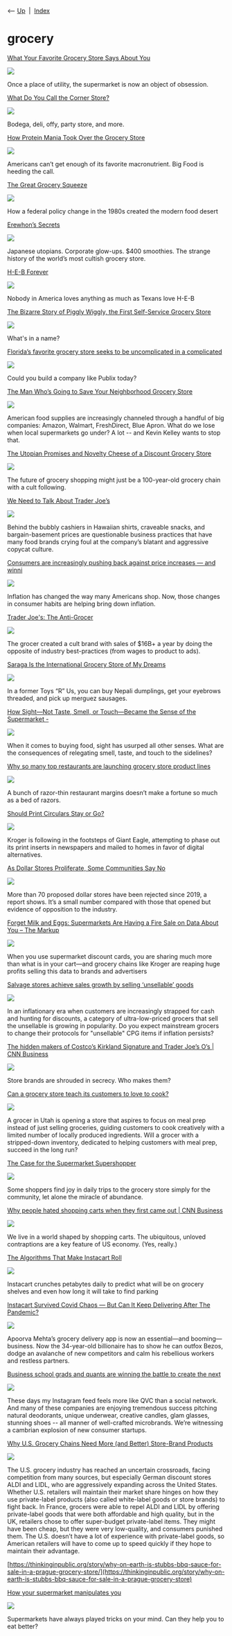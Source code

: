 <div class="nav">

⟵ [Up](index.html)  \|  [Index](index.html)

</div>

# grocery

<div class="cards">

<div class="card">

<div class="card-title">

[What Your Favorite Grocery Store Says About
You](https://www.theatlantic.com/culture/archive/2025/07/grocery-store-fans/683490/?utm_source=feed)

</div>

<div class="card-image">

[![](https://cdn.theatlantic.com/thumbor/rNWpLMZLrsPA7BV2JbCC4cBaFpo=/0x61:2876x1559/1200x625/media/img/mt/2025/07/2025_07_groceries13/original.jpg)](https://www.theatlantic.com/culture/archive/2025/07/grocery-store-fans/683490/?utm_source=feed)

</div>

Once a place of utility, the supermarket is now an object of obsession.

</div>

<div class="card">

<div class="card-title">

[What Do You Call the Corner
Store?](https://www.atlasobscura.com/articles/what-do-you-call-the-corner-store)

</div>

<div class="card-image">

[![](https://img.atlasobscura.com/_pSlkqVYcMakZrr-43fpVut175DkboBf0GWwCrgEmgU/rs:fill:780:520:1/g:ce/q:81/sm:1/scp:1/ar:1/aHR0cHM6Ly9hdGxh/cy1kZXYuczMuYW1h/em9uYXdzLmNvbS91/cGxvYWRzL2Fzc2V0/cy9hODI3ZDJjNjQ5/ZWRmNjc1N2VfMzAy/NjE5NzE1Nl9kOTI2/ZmUwZTY4X2IuanBn.jpg)](https://www.atlasobscura.com/articles/what-do-you-call-the-corner-store)

</div>

Bodega, deli, offy, party store, and more.

</div>

<div class="card">

<div class="card-title">

[How Protein Mania Took Over the Grocery
Store](https://www.grubstreet.com/article/high-protein-diet-food-grocery-stores.html)

</div>

<div class="card-image">

[![](https://pyxis.nymag.com/v1/imgs/503/4cf/f1445d9911ef33a8479a5d1e35b6a3ddc9-protien-lede.1x.rsocial.w1200.png)](https://www.grubstreet.com/article/high-protein-diet-food-grocery-stores.html)

</div>

Americans can’t get enough of its favorite macronutrient. Big Food is
heeding the call.

</div>

<div class="card">

<div class="card-title">

[The Great Grocery
Squeeze](https://www.theatlantic.com/ideas/archive/2024/12/food-deserts-robinson-patman/680765/)

</div>

<div class="card-image">

[![](https://cdn.theatlantic.com/thumbor/mKx3VfTsWd8MTPzPdq3c5jq9mXs=/0x57:2696x1461/1200x625/media/img/mt/2024/11/2024_11_20_food_deserts_1779129/original.jpg)](https://www.theatlantic.com/ideas/archive/2024/12/food-deserts-robinson-patman/680765/)

</div>

How a federal policy change in the 1980s created the modern food desert

</div>

<div class="card">

<div class="card-title">

[Erewhon’s
Secrets](https://www.thecut.com/article/erewhon-smoothie-boston-los-angeles-history.html)

</div>

<div class="card-image">

[![](https://pyxis.nymag.com/v1/imgs/0ac/d25/82ab01a90fc497d43ed77c20dfd54ef6e2-erewhon-lede.1x.rsocial.w1200.jpg)](https://www.thecut.com/article/erewhon-smoothie-boston-los-angeles-history.html)

</div>

Japanese utopians. Corporate glow-ups. \$400 smoothies. The strange
history of the world’s most cultish grocery store.

</div>

<div class="card">

<div class="card-title">

[H-E-B
Forever](https://www.eater.com/2018/12/11/18133776/heb-texas-origin-cult-following)

</div>

<div class="card-image">

[![](https://cdn.vox-cdn.com/thumbor/tUfof_sY-mxsnUYho1XGgXNV_pc=/0x65:1280x735/fit-in/1200x630/cdn.vox-cdn.com/uploads/chorus_asset/file/13615002/HEB_3.png)](https://www.eater.com/2018/12/11/18133776/heb-texas-origin-cult-following)

</div>

Nobody in America loves anything as much as Texans love H-E-B

</div>

<div class="card">

<div class="card-title">

[The Bizarre Story of Piggly Wiggly, the First Self-Service Grocery
Store](https://www.smithsonianmag.com/smart-news/bizarre-story-piggly-wiggly-first-self-service-grocery-store-180964708)

</div>

<div class="card-image">

[![](https://th-thumbnailer.cdn-si-edu.com/qzUBeNz6HbpZpRz8zaxtiu6tR68=/fit-in/1600x0/https://tf-cmsv2-smithsonianmag-media.s3.amazonaws.com/filer/ce/db/cedb03fe-9277-49b9-a7c4-455896edcf60/piggly_wiggly_grocery_-_nara_-_280994.jpg)](https://www.smithsonianmag.com/smart-news/bizarre-story-piggly-wiggly-first-self-service-grocery-store-180964708)

</div>

What's in a name?

</div>

<div class="card">

<div class="card-title">

[Florida’s favorite grocery store seeks to be uncomplicated in a
complicated](https://www.vox.com/money/23862003/publix-fans-florida-politics-messi-grocery-store)

</div>

<div class="card-image">

[![](https://platform.vox.com/wp-content/uploads/sites/2/chorus/uploads/chorus_asset/file/24918404/Publix_Final_PaigeVickers.jpg?quality=90&strip=all&crop=0%2C3.4613147178592%2C100%2C93.077370564282&w=1200)](https://www.vox.com/money/23862003/publix-fans-florida-politics-messi-grocery-store)

</div>

Could you build a company like Publix today?

</div>

<div class="card">

<div class="card-title">

[The Man Who’s Going to Save Your Neighborhood Grocery
Store](https://longreads.com/2019/04/23/the-man-whos-going-to-save-your-grocery-store)

</div>

<div class="card-image">

[![](https://longreads.com/wp-content/uploads/2019/04/longreads-final-edit.jpg)](https://longreads.com/2019/04/23/the-man-whos-going-to-save-your-grocery-store)

</div>

American food supplies are increasingly channeled through a handful of
big companies: Amazon, Walmart, FreshDirect, Blue Apron. What do we lose
when local supermarkets go under? A lot -- and Kevin Kelley wants to
stop that.

</div>

<div class="card">

<div class="card-title">

[The Utopian Promises and Novelty Cheese of a Discount Grocery
Store](https://tastecooking.com/the-utopian-promises-and-novelty-cheese-of-a-discount-grocery-store)

</div>

<div class="card-image">

[![](https://tastecooking.com/wp-content/uploads/2022/05/Taste-Aldi-Social-Horizontal.png)](https://tastecooking.com/the-utopian-promises-and-novelty-cheese-of-a-discount-grocery-store)

</div>

The future of grocery shopping might just be a 100-year-old grocery
chain with a cult following.

</div>

<div class="card">

<div class="card-title">

[We Need to Talk About Trader
Joe’s](https://tastecooking.com/we-need-to-talk-about-trader-joes)

</div>

<div class="card-image">

[![](https://tastecooking.com/wp-content/uploads/2024/04/TASTE-Trader-Joes_Article_Social-01.png)](https://tastecooking.com/we-need-to-talk-about-trader-joes)

</div>

Behind the bubbly cashiers in Hawaiian shirts, craveable snacks, and
bargain-basement prices are questionable business practices that have
many food brands crying foul at the company’s blatant and aggressive
copycat culture.

</div>

<div class="card">

<div class="card-title">

[Consumers are increasingly pushing back against price increases — and
winni](https://thegrio.com/2024/02/25/consumers-respond-to-price-increases)

</div>

<div class="card-image">

[![](https://thegrio.com/wp-content/uploads/2024/01/AdobeStock_520763732-e1705525380474.jpeg)](https://thegrio.com/2024/02/25/consumers-respond-to-price-increases)

</div>

Inflation has changed the way many Americans shop. Now, those changes in
consumer habits are helping bring down inflation.

</div>

<div class="card">

<div class="card-title">

[Trader Joe's: The
Anti-Grocer](https://www.readtrung.com/p/trader-joes-the-anti-grocer)

</div>

<div class="card-image">

[![](https://substackcdn.com/image/fetch/w_1200,h_600,c_fill,f_jpg,q_auto:good,fl_progressive:steep,g_auto/https%3A%2F%2Fsubstack-post-media.s3.amazonaws.com%2Fpublic%2Fimages%2F01029c54-8769-488a-8b3b-2e471187bd2f_1500x1001.jpeg)](https://www.readtrung.com/p/trader-joes-the-anti-grocer)

</div>

The grocer created a cult brand with sales of \$16B+ a year by doing the
opposite of industry best-practices (from wages to product to ads).

</div>

<div class="card">

<div class="card-title">

[Saraga Is the International Grocery Store of My
Dreams](https://www.bonappetit.com/story/saraga-international-grocery-store-dreams)

</div>

<div class="card-image">

[![](https://assets.bonappetit.com/photos/5b10350e8afc88234c869a6e/16:9/w_1280,c_limit/saraga-international-grocery-aisle.jpg)](https://www.bonappetit.com/story/saraga-international-grocery-store-dreams)

</div>

In a former Toys “R” Us, you can buy Nepali dumplings, get your eyebrows
threaded, and pick up merguez sausages.

</div>

<div class="card">

<div class="card-title">

[How Sight—Not Taste, Smell, or Touch—Became the Sense of the
Supermarket
-](https://behavioralscientist.org/how-sight-not-taste-smell-or-touch-became-the-sense-of-the-supermarket?mc_cid=da192cd2ef&mc_eid=b5ee943bf7)

</div>

<div class="card-image">

[![](https://behavioralscientist.org/wp-content/uploads/2020/10/supermarket_hisano.jpg)](https://behavioralscientist.org/how-sight-not-taste-smell-or-touch-became-the-sense-of-the-supermarket?mc_cid=da192cd2ef&mc_eid=b5ee943bf7)

</div>

When it comes to buying food, sight has usurped all other senses. What
are the consequences of relegating smell, taste, and touch to the
sidelines?

</div>

<div class="card">

<div class="card-title">

[Why so many top restaurants are launching grocery store product
lines](https://www.fastcompany.com/90880023/future-of-restaurants-grocery-store)

</div>

<div class="card-image">

[![](https://images.fastcompany.com/image/upload/f_auto,q_auto,c_fit/wp-cms/uploads/2023/04/p-1-90880023-restaurant-to-grocery.jpg)](https://www.fastcompany.com/90880023/future-of-restaurants-grocery-store)

</div>

A bunch of razor-thin restaurant margins doesn’t make a fortune so much
as a bed of razors.

</div>

<div class="card">

<div class="card-title">

[Should Print Circulars Stay or
Go?](https://retailwire.com/discussion/should-print-circulars-stay-or-go)

</div>

<div class="card-image">

[![](https://retailwire.com/wp-content/uploads/grocery-cart-iStock-monticelllo.jpg)](https://retailwire.com/discussion/should-print-circulars-stay-or-go)

</div>

Kroger is following in the footsteps of Giant Eagle, attempting to phase
out its print inserts in newspapers and mailed to homes in favor of
digital alternatives.

</div>

<div class="card">

<div class="card-title">

[As Dollar Stores Proliferate, Some Communities Say
No](https://www.nytimes.com/2023/03/01/business/dollar-stores-rejected.html)

</div>

<div class="card-image">

[![](https://static01.nyt.com/images/2023/03/03/multimedia/00DollarStores-01-plkv/00DollarStores-01-plkv-largeHorizontalJumbo-v2.jpg?year=2023&h=820&w=1024&s=5b0a11f5b38e8e12e4ad6b1cda3ba53b4220d65316498ae20d98bd754b10ce67&k=ZQJBKqZ0VN)](https://www.nytimes.com/2023/03/01/business/dollar-stores-rejected.html)

</div>

More than 70 proposed dollar stores have been rejected since 2019, a
report shows. It’s a small number compared with those that opened but
evidence of opposition to the industry.

</div>

<div class="card">

<div class="card-title">

[Forget Milk and Eggs: Supermarkets Are Having a Fire Sale on Data About
You – The
Markup](https://themarkup.org/privacy/2023/02/16/forget-milk-and-eggs-supermarkets-are-having-a-fire-sale-on-data-about-you)

</div>

<div class="card-image">

[![](https://mrkp-static-production.themarkup.org/uploads/2023/02/Supermarket-data-1200x628.jpg)](https://themarkup.org/privacy/2023/02/16/forget-milk-and-eggs-supermarkets-are-having-a-fire-sale-on-data-about-you)

</div>

When you use supermarket discount cards, you are sharing much more than
what is in your cart—and grocery chains like Kroger are reaping huge
profits selling this data to brands and advertisers

</div>

<div class="card">

<div class="card-title">

[Salvage stores achieve sales growth by selling ‘unsellable’
goods](https://retailwire.com/discussion/salvage-stores-achieve-sales-growth-by-selling-unsellable-goods)

</div>

<div class="card-image">

[![](https://retailwire.com/wp-content/uploads/2022/08/stretch-a-buck-fb-deal-photos-666x333-1.jpg)](https://retailwire.com/discussion/salvage-stores-achieve-sales-growth-by-selling-unsellable-goods)

</div>

In an inflationary era when customers are increasingly strapped for cash
and hunting for discounts, a category of ultra-low-priced grocers that
sell the unsellable is growing in popularity. Do you expect mainstream
grocers to change their protocols for "unsellable" CPG items if
inflation persists?

</div>

<div class="card">

<div class="card-title">

[The hidden makers of Costco’s Kirkland Signature and Trader Joe’s O’s
\| CNN
Business](https://www.cnn.com/2022/08/06/business/costco-kirkland-signature-trader-joes-store-brands/index.html)

</div>

<div class="card-image">

[![](https://media.cnn.com/api/v1/images/stellar/prod/220804163056-restricted-01-store-brands-history-trader-joes.jpg?c=16x9&q=w_800,c_fill)](https://www.cnn.com/2022/08/06/business/costco-kirkland-signature-trader-joes-store-brands/index.html)

</div>

Store brands are shrouded in secrecy. Who makes them?

</div>

<div class="card">

<div class="card-title">

[Can a grocery store teach its customers to love to
cook?](https://retailwire.com/discussion/can-a-grocery-store-teach-its-customers-to-love-to-cook)

</div>

<div class="card-image">

[![](https://retailwire.com/wp-content/uploads/2022/08/marcellus-foods-split-ingredients-dish-666x333-1.jpg)](https://retailwire.com/discussion/can-a-grocery-store-teach-its-customers-to-love-to-cook)

</div>

A grocer in Utah is opening a store that aspires to focus on meal prep
instead of just selling groceries, guiding customers to cook creatively
with a limited number of locally produced ingredients. Will a grocer
with a stripped-down inventory, dedicated to helping customers with meal
prep, succeed in the long run?

</div>

<div class="card">

<div class="card-title">

[The Case for the Supermarket
Supershopper](https://tastecooking.com/the-case-for-the-supermarket-supershopper)

</div>

<div class="card-image">

[![](https://tastecooking.com/wp-content/uploads/2022/06/TASTE_Grocery_1200-x-628-scaled.jpg)](https://tastecooking.com/the-case-for-the-supermarket-supershopper)

</div>

Some shoppers find joy in daily trips to the grocery store simply for
the community, let alone the miracle of abundance.

</div>

<div class="card">

<div class="card-title">

[Why people hated shopping carts when they first came out \| CNN
Business](https://www.cnn.com/2022/05/14/business/grocery-shopping-carts-history/index.html)

</div>

<div class="card-image">

[![](https://media.cnn.com/api/v1/images/stellar/prod/220511201200-shopping-cart-1983-restricted.jpg?c=16x9&q=w_800,c_fill)](https://www.cnn.com/2022/05/14/business/grocery-shopping-carts-history/index.html)

</div>

We live in a world shaped by shopping carts. The ubiquitous, unloved
contraptions are a key feature of US economy. (Yes, really.)

</div>

<div class="card">

<div class="card-title">

[The Algorithms That Make Instacart
Roll](https://spectrum.ieee.org/artificial-intelligence/machine-learning/the-algorithms-that-make-instacart-roll)

</div>

<div class="card-image">

[![](https://spectrum.ieee.org/media-library/image-of-a-instacart-shopper-reaching-for-a-orders-item.jpg?id=26144822&width=1200&height=600&coordinates=0%2C155%2C0%2C155)](https://spectrum.ieee.org/artificial-intelligence/machine-learning/the-algorithms-that-make-instacart-roll)

</div>

Instacart crunches petabytes daily to predict what will be on grocery
shelves and even how long it will take to find parking

</div>

<div class="card">

<div class="card-title">

[Instacart Survived Covid Chaos — But Can It Keep Delivering After The
Pandemic?](https://www.forbes.com/sites/chloesorvino/2021/01/27/instacart-survived-covid-chaos---but-can-it-keep-delivering-after-the-pandemic)

</div>

<div class="card-image">

[![](https://imageio.forbes.com/specials-images/imageserve/5ff384274e238413b701c2b9/0x0.jpg?format=jpg&height=900&width=1600&fit=bounds)](https://www.forbes.com/sites/chloesorvino/2021/01/27/instacart-survived-covid-chaos---but-can-it-keep-delivering-after-the-pandemic)

</div>

Apoorva Mehta’s grocery delivery app is now an essential—and
booming—business. Now the 34-year-old billionaire has to show he can
outfox Bezos, dodge an avalanche of new competitors and calm his
rebellious workers and restless partners.

</div>

<div class="card">

<div class="card-title">

[Business school grads and quants are winning the battle to create the
next](https://techcrunch.com/2018/09/12/business-school-grads-and-quants-are-winning-the-battle-to-create-the-next-pg)

</div>

<div class="card-image">

[![](https://techcrunch.com/wp-content/uploads/2014/04/9346328949_b1ee0c98db_b.jpg?w=1024)](https://techcrunch.com/2018/09/12/business-school-grads-and-quants-are-winning-the-battle-to-create-the-next-pg)

</div>

These days my Instagram feed feels more like QVC than a social network.
And many of these companies are enjoying tremendous success pitching
natural deodorants, unique underwear, creative candles, glam glasses,
stunning shoes -- all manner of well-crafted microbrands. We’re
witnessing a cambrian explosion of new consumer startups.

</div>

<div class="card">

<div class="card-title">

[Why U.S. Grocery Chains Need More (and Better) Store-Brand
Products](https://hbr.org/2018/09/why-u-s-grocery-chains-need-more-and-better-store-brand-products)

</div>

<div class="card-image">

[![](https://hbr.org/resources/images/article_assets/2018/09/sept18-06-84480466-Susanna-Price.jpg)](https://hbr.org/2018/09/why-u-s-grocery-chains-need-more-and-better-store-brand-products)

</div>

The U.S. grocery industry has reached an uncertain crossroads, facing
competition from many sources, but especially German discount stores
ALDI and LIDL, who are aggressively expanding across the United States.
Whether U.S. retailers will maintain their market share hinges on how
they use private-label products (also called white-label goods or store
brands) to fight back. In France, grocers were able to repel ALDI and
LIDL by offering private-label goods that were both affordable and high
quality, but in the UK, retailers chose to offer super-budget
private-label items. They might have been cheap, but they were very
low-quality, and consumers punished them. The U.S. doesn’t have a lot of
experience with private-label goods, so American retailers will have to
come up to speed quickly if they hope to maintain their advantage.

</div>

<div class="card">

<div class="card-title">

[https://thinkinginpublic.org/story/why-on-earth-is-stubbs-bbq-sauce-for-sale-in-a-prague-grocery-store/](https://thinkinginpublic.org/story/why-on-earth-is-stubbs-bbq-sauce-for-sale-in-a-prague-grocery-store)

</div>

</div>

<div class="card">

<div class="card-title">

[How your supermarket manipulates
you](http://www.bbc.com/future/story/20180126-how-your-supermarket-could-manipulate-you-for-your-own-good?ocid=global_future_rss)

</div>

<div class="card-image">

[![](https://ychef.files.bbci.co.uk/624x351/p05w5tk2.jpg)](http://www.bbc.com/future/story/20180126-how-your-supermarket-could-manipulate-you-for-your-own-good?ocid=global_future_rss)

</div>

Supermarkets have always played tricks on your mind. Can they help you
to eat better?

</div>

</div>
